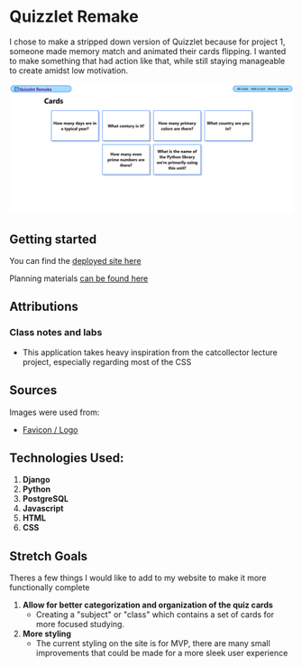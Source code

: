 # Quizzlet Remake
I chose to make a stripped down version of Quizzlet because for project 1, someone made memory match and animated their cards flipping. I wanted to make something that had action like that, while still staying manageable to create amidst low motivation.

![All cards index page](my_app/static/images/homePage.png)

## Getting started
You can find the [deployed site here](https://quizzlet-remake-0f553a9e2662.herokuapp.com/)

Planning materials [can be found here](https://trello.com/b/BFAK3Tbb/quizzlet-remake)

## Attributions
 ### Class notes and labs
 -  This application takes heavy inspiration from the catcollector lecture project, especially regarding most of the CSS

## Sources
Images were used from:
 - [Favicon / Logo](https://icons8.com/icons/set/quizlet)

## Technologies Used: 
1. **Django**
2. **Python**
3. **PostgreSQL**
3. **Javascript**
4. **HTML**
5. **CSS**

## Stretch Goals
Theres a few things I would like to add to my website to make it more functionally complete

1. **Allow for better categorization and organization of the quiz cards**
    * Creating a "subject" or "class" which contains a set of cards for more focused studying.
2. **More styling**
    * The current styling on the site is for MVP, there are many small improvements that could be made for a more sleek user experience
